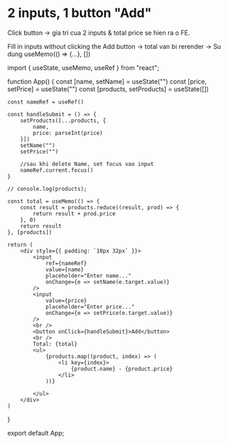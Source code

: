 # 2 inputs, 1 button "Add"
Click button -> gia tri cua 2 inputs & total price se hien ra o FE.

Fill in inputs without clicking the Add button -> total van bi rerender 
-> Su dung useMemo(() => {...}, [])


import { useState, useMemo, useRef } from "react";

function App() {
    const [name, setName] = useState("")
    const [price, setPrice] = useState("")
    const [products, setProducts] = useState([])

    const nameRef = useRef()

    const handleSubmit = () => {
        setProducts([...products, {
            name,
            price: parseInt(price)
        }])
        setName("")
        setPrice("")

        //sau khi delete Name, set focus vao input
        nameRef.current.focus()
    }

    // console.log(products);

    const total = useMemo(() => {
        const result = products.reduce((result, prod) => {
            return result + prod.price
        }, 0)
        return result
    }, [products])

    return (
        <div style={{ padding: `10px 32px` }}>
            <input
                ref={nameRef}
                value={name}
                placeholder="Enter name..."
                onChange={e => setName(e.target.value)}
            />
            <input
                value={price}
                placeholder="Enter price..."
                onChange={e => setPrice(e.target.value)}
            />
            <br />
            <button onClick={handleSubmit}>Add</button>
            <br />
            Total: {total}
            <ul>
                {products.map((product, index) => (
                    <li key={index}>
                        {product.name} - {product.price}
                    </li>
                ))}

            </ul>
        </div>
    )
}

export default App;